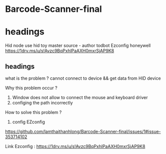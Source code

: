 # Barcode-Scanner-final
# headings

Hid node
use hid toy master source - author todbot
Ezconfig honeywell
https://1drv.ms/u/s!Avzc9BqPxhlPaAXH0mxrSjAP9K8

## headings

what is the problem ? 
cannot connect to device &&  get data from HID device 

Why this problem occur ?
1. Window does not allow to connect the mouse and keyboard driver
2. configing the path incorrectly

How to solve this problem ?
1. config EZconfig

https://github.com/lamthaithanhlong/Barcode-Scanner-final/issues/1#issue-353714102



Link Ezconfig :
https://1drv.ms/u/s!Avzc9BqPxhlPaAXH0mxrSjAP9K8
